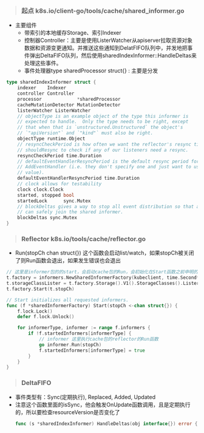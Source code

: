 > ### 起点 k8s.io/client-go/tools/cache/shared_informer.go
* 主要组件
    * 带索引的本地缓存Storage、索引Indexer
    * 控制器Controller：主要是使用ListerWatcher从apiserver拉取资源对象数据和资源变更通知。并推送这些通知到DelatFIFO队列中，并发地把事件弹出DeltaFIFO队列，然后使用sharedIndexInformer::HandleDeltas来处理这些事件。
    * 事件处理器type sharedProcessor struct{} : 主要是分发
```go
type sharedIndexInformer struct {
    indexer    Indexer
    controller Controller
    processor             *sharedProcessor
    cacheMutationDetector MutationDetector
    listerWatcher ListerWatcher
    // objectType is an example object of the type this informer is
    // expected to handle.  Only the type needs to be right, except
    // that when that is `unstructured.Unstructured` the object's
    // `"apiVersion"` and `"kind"` must also be right.
    objectType runtime.Object
    // resyncCheckPeriod is how often we want the reflector's resync timer to fire so it can call
    // shouldResync to check if any of our listeners need a resync.
    resyncCheckPeriod time.Duration
    // defaultEventHandlerResyncPeriod is the default resync period for any handlers added via
    // AddEventHandler (i.e. they don't specify one and just want to use the shared informer's default
    // value).
    defaultEventHandlerResyncPeriod time.Duration
    // clock allows for testability
    clock clock.Clock
    started, stopped bool
    startedLock      sync.Mutex
    // blockDeltas gives a way to stop all event distribution so that a late event handler
    // can safely join the shared informer.
    blockDeltas sync.Mutex
}
```




> ### Reflector k8s.io/tools/cache/reflector.go
* Run(stopCh chan struct{}) 这个函数会启动list/watch，如果stopCh被关闭了则Run函数会退出，如果发生错误也会退出
```go
// 这里是informer包的的start，会启动cache包的Run，会初始化在Start函数之前申明的informer、lister,如
t.factory = informers.NewSharedInformerFactory(kubeclient, time.Second*60)
t.storageClassLister = t.factory.Storage().V1().StorageClasses().Lister()
t.factory.Start(t.stopCh)

// Start initializes all requested informers.
func (f *sharedInformerFactory) Start(stopCh <-chan struct{}) {
    f.lock.Lock()
    defer f.lock.Unlock()

    for informerType, informer := range f.informers {
        if !f.startedInformers[informerType] {
            // informer 这里执行cache包的reflector的Run函数
            go informer.Run(stopCh)
            f.startedInformers[informerType] = true
        }
    }
}
```


> ### DeltaFIFO
* 事件类型有：Sync(定期执行), Replaced, Added, Updated
* 注意这个函数里面的isSync，他会触发OnUpdate函数调用，且是定期执行的，所以要检查resourceVersion是否变化了
    ```go
    func (s *sharedIndexInformer) HandleDeltas(obj interface{}) error { 
    ```